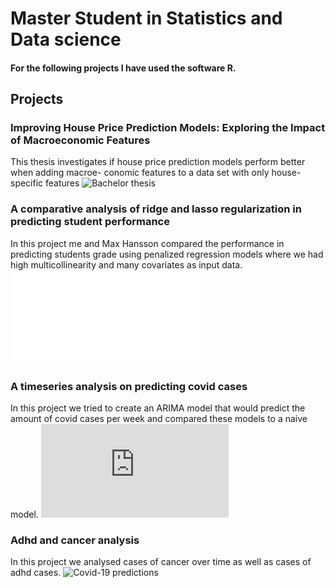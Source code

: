 # Master Student in Statistics and Data science

#### For the following projects I have used the software R.

## Projects
### Improving House Price Prediction Models: Exploring the Impact of Macroeconomic Features
This thesis investigates if house price prediction models perform better when adding macroe- conomic features to a data set with only house-specific features
![Bachelor thesis](https://uu.diva-portal.org/smash/record.jsf?dswid=2164&pid=diva2%3A1765541&c=3&searchType=SIMPLE&language=sv&query=Martin+Holmqvist&af=%5B%5D&aq=%5B%5B%5D%5D&aq2=%5B%5B%5D%5D&aqe=%5B%5D&noOfRows=50&sortOrder=author_sort_asc&sortOrder2=title_sort_asc&onlyFullText=false&sf=all)

### A comparative analysis of ridge and lasso regularization in predicting student performance
In this project me and Max Hansson compared the performance in predicting students grade using penalized regression models where we had high multicollinearity and many covariates as input data.
![Ridge and Lasso comparison](Ridge_Lasso_comparison.pdf)

### A timeseries analysis on predicting covid cases
In this project we tried to create an ARIMA model that would predict the amount of covid cases per week and compared these models to a naive model.
![Covid-19 predictions](https://github.com/martinholmqvist/Project-portfolio/blob/main/Covid%20project.pdf)

### Adhd and cancer analysis
In this project we analysed cases of cancer over time as well as cases of adhd cases.
![Covid-19 predictions](hej)
